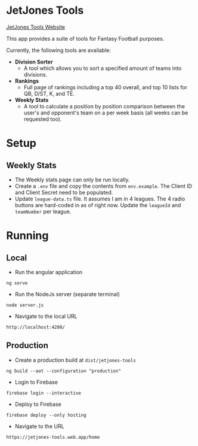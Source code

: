 # JetJones Tools

[JetJones Tools Website](https://jetjones-tools.web.app/home)


This app provides a suite of tools for Fantasy Football purposes.

Currently, the following tools are available:<br/>
* **Division Sorter**
    * A tool which allows you to sort a specified amount of teams into divisions.<br/>
* **Rankings** 
    * Full page of rankings including a top 40 overall, and top 10 lists for QB, D/ST, K, and TE.
* **Weekly Stats**
    * A tool to calculate a position by position comparison between the user's and opponent's team on a per week basis (all weeks can be requested too).

# Setup

## Weekly Stats
* The Weekly stats page can only be run locally.
* Create a `.env` file and copy the contents from `env.example`. The Client ID and Client Secret need to be populated.
* Update `league-data.ts` file. It assumes I am in 4 leagues. The 4 radio buttons are hard-coded in as of right now. Update the `leagueId` and `teamNumber` per league.

# Running

## Local

* Run the angular application
```
ng serve
```
* Run the NodeJs server (separate terminal)
```
node server.js
```
* Navigate to the local URL
```
http://localhost:4200/
```

## Production

* Create a production build at `dist/jetjones-tools`
```
ng build --aot --configuration "production"
```
* Login to Firebase
```
firebase login --interactive
```
* Deploy to Firebase
```
firebase deploy --only hosting
```
* Navigate to the URL
```
https://jetjones-tools.web.app/home
```
